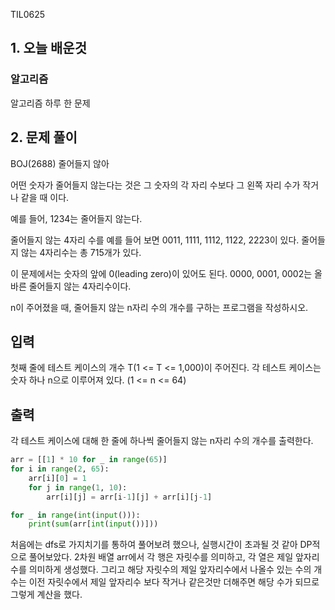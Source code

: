 TIL0625

## 1. 오늘 배운것

### 알고리즘



알고리즘 하루 한 문제

## 2. 문제 풀이

BOJ(2688) 줄어들지 않아

어떤 숫자가 줄어들지 않는다는 것은 그 숫자의 각 자리 수보다 그 왼쪽 자리 수가 작거나 같을 때 이다.

예를 들어, 1234는 줄어들지 않는다. 

줄어들지 않는 4자리 수를 예를 들어 보면 0011, 1111, 1112, 1122, 2223이 있다. 줄어들지 않는 4자리수는 총 715개가 있다.

이 문제에서는 숫자의 앞에 0(leading zero)이 있어도 된다. 0000, 0001, 0002는 올바른 줄어들지 않는 4자리수이다.

n이 주어졌을 때, 줄어들지 않는 n자리 수의 개수를 구하는 프로그램을 작성하시오.

## 입력

첫째 줄에 테스트 케이스의 개수 T(1 <= T <= 1,000)이 주어진다. 각 테스트 케이스는 숫자 하나 n으로 이루어져 있다. (1 <= n <= 64)

## 출력

각 테스트 케이스에 대해 한 줄에 하나씩 줄어들지 않는 n자리 수의 개수를 출력한다.

``````python
arr = [[1] * 10 for _ in range(65)]
for i in range(2, 65):
    arr[i][0] = 1
    for j in range(1, 10):
        arr[i][j] = arr[i-1][j] + arr[i][j-1]

for _ in range(int(input())):
    print(sum(arr[int(input())]))
``````

처음에는 dfs로 가지치기를 통하여 풀어보려 했으나, 실행시간이 초과될 것 같아 DP적으로 풀어보았다. 2차원 배열 arr에서 각 행은 자릿수를 의미하고, 각 열은 제일 앞자리 수를 의미하게 생성했다. 그리고 해당 자릿수의 제일 앞자리수에서 나올수 있는 수의 개수는 이전 자릿수에서 제일 앞자리수 보다 작거나 같은것만 더해주면 해당 수가 되므로 그렇게 계산을 했다.